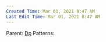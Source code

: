 ```yaml
---
Created Time: Mar 01, 2021 8:47 AM
Last Edit Time: Mar 01, 2021 8:47 AM
---
```

Parent: [Dp](Dp.md)
Patterns: 